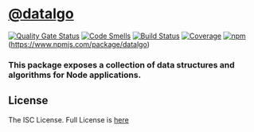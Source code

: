 # [@datalgo](https://github.com/tomkoufakis/datalgo)

[![Quality Gate Status](https://sonarcloud.io/api/project_badges/measure?project=tomkoufakis_datalgo&metric=alert_status)](https://sonarcloud.io/dashboard?id=tomkoufakis_datalgo)
[![Code Smells](https://sonarcloud.io/api/project_badges/measure?project=tomkoufakis_datalgo&metric=code_smells)](https://sonarcloud.io/dashboard?id=tomkoufakis_datalgo)
[![Build Status](https://travis-ci.com/tomkoufakis/datalgo.svg?branch=master)](https://travis-ci.com/tomkoufakis/datalgo)
[![Coverage](https://sonarcloud.io/api/badges/measure?key=tomkoufakis_datalgo&metric=coverage)](https://sonarcloud.io/component_measures?id=your.project.key&metric=coverage)
[![npm](https://img.shields.io/npm/v/datalgo.svg)](https://www.npmjs.com/package/datalgo)
(https://www.npmjs.com/package/datalgo)

### This package exposes a collection of data structures and algorithms for Node applications.

## License
The ISC License. Full License is [here](https://github.com/tomkoufakis/datalgo/blob/master/LICENSE)